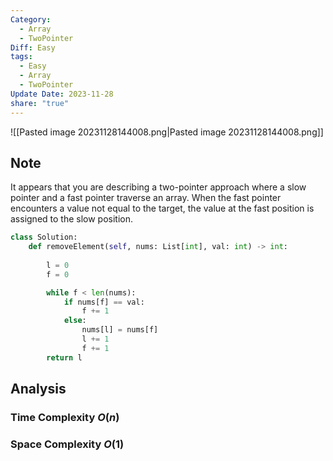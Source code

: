 ```yaml
---
Category:
  - Array
  - TwoPointer
Diff: Easy
tags:
  - Easy
  - Array
  - TwoPointer
Update Date: 2023-11-28
share: "true"
---
```


![[Pasted image 20231128144008.png|Pasted image 20231128144008.png]]
## Note
  
It appears that you are describing a two-pointer approach where a slow pointer and a fast pointer traverse an array. When the fast pointer encounters a value not equal to the target, the value at the fast position is assigned to the slow position.

```python
class Solution:
    def removeElement(self, nums: List[int], val: int) -> int:
        
        l = 0
        f = 0

        while f < len(nums):
            if nums[f] == val:
                f += 1
            else:
                nums[l] = nums[f]
                l += 1
                f += 1
        return l
```
## Analysis
### Time Complexity $O(n)$
### Space Complexity $O(1)$